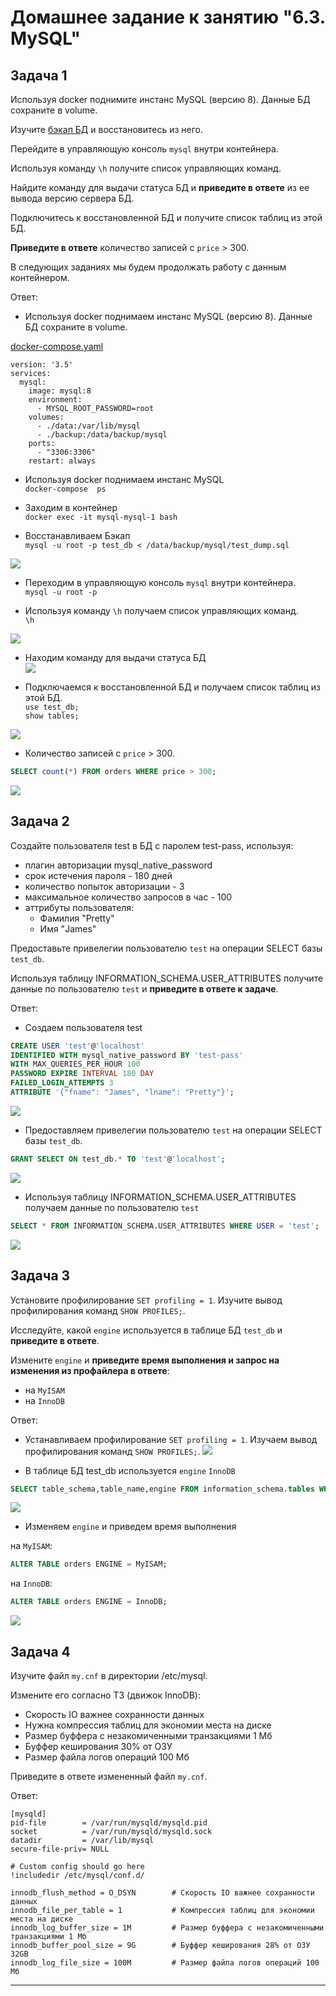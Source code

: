 # Домашнее задание к занятию "6.3. MySQL"

## Задача 1

Используя docker поднимите инстанс MySQL (версию 8). Данные БД сохраните в volume.

Изучите [бэкап БД](https://github.com/netology-code/virt-homeworks/tree/master/06-db-03-mysql/test_data) и 
восстановитесь из него.

Перейдите в управляющую консоль `mysql` внутри контейнера.

Используя команду `\h` получите список управляющих команд.

Найдите команду для выдачи статуса БД и **приведите в ответе** из ее вывода версию сервера БД.

Подключитесь к восстановленной БД и получите список таблиц из этой БД.

**Приведите в ответе** количество записей с `price` > 300.

В следующих заданиях мы будем продолжать работу с данным контейнером.


Ответ:  

- Используя docker поднимаем инстанс MySQL (версию 8). Данные БД сохраните в volume.  
  
[docker-compose.yaml](./assets/docker-compose.yml)

```Docker
version: '3.5'
services:
  mysql:
    image: mysql:8
    environment:
      - MYSQL_ROOT_PASSWORD=root
    volumes:
      - ./data:/var/lib/mysql
      - ./backup:/data/backup/mysql
    ports:
      - "3306:3306"
    restart: always
```
- Используя docker поднимаем инстанс MySQL  
`docker-compose  ps`  

- Заходим в контейнер  
`docker exec -it mysql-mysql-1 bash`  

- Восстанавливаем Бэкап  
`mysql -u root -p test_db < /data/backup/mysql/test_dump.sql` 

![](./src/6311.png)

- Переходим в управляющую консоль `mysql` внутри контейнера.  
`mysql -u root -p  `  

- Используя команду `\h` получаем список управляющих команд.  
`\h`  

![](./src/6312.png)

- Находим команду для выдачи статуса БД  
![](./src/6313.png)  

- Подключаемся к восстановленной БД и получаем список таблиц из этой БД.  
`use test_db;`  
`show tables;`  

![](./src/6314.png)

- Количество записей с `price` > 300.

```sql
SELECT count(*) FROM orders WHERE price > 300;
```

![](./src/6315.png)

## Задача 2

Создайте пользователя test в БД c паролем test-pass, используя:
- плагин авторизации mysql_native_password
- срок истечения пароля - 180 дней 
- количество попыток авторизации - 3 
- максимальное количество запросов в час - 100
- аттрибуты пользователя:
    - Фамилия "Pretty"
    - Имя "James"

Предоставьте привелегии пользователю `test` на операции SELECT базы `test_db`.
    
Используя таблицу INFORMATION_SCHEMA.USER_ATTRIBUTES получите данные по пользователю `test` и 
**приведите в ответе к задаче**.


Ответ:  
- Создаем пользователя test
```sql
CREATE USER 'test'@'localhost'
IDENTIFIED WITH mysql_native_password BY 'test-pass' 
WITH MAX_QUERIES_PER_HOUR 100
PASSWORD EXPIRE INTERVAL 180 DAY
FAILED_LOGIN_ATTEMPTS 3
ATTRIBUTE '{"fname": "James", "lname": "Pretty"}';
```
![](./src/6321.png)

- Предоставляем привелегии пользователю `test` на операции SELECT базы `test_db`.

```sql
GRANT SELECT ON test_db.* TO 'test'@'localhost';
```
![](./src/6322.png)

- Используя таблицу INFORMATION_SCHEMA.USER_ATTRIBUTES получаем данные по пользователю `test`
```sql
SELECT * FROM INFORMATION_SCHEMA.USER_ATTRIBUTES WHERE USER = 'test';
```
![](./src/6323.png)

## Задача 3

Установите профилирование `SET profiling = 1`.
Изучите вывод профилирования команд `SHOW PROFILES;`.

Исследуйте, какой `engine` используется в таблице БД `test_db` и **приведите в ответе**.

Измените `engine` и **приведите время выполнения и запрос на изменения из профайлера в ответе**:
- на `MyISAM`
- на `InnoDB`


Ответ:  
- Устанавливаем профилирование `SET profiling = 1`.
Изучаем вывод профилирования команд `SHOW PROFILES;`.
![](./src/6331.png) 

- В таблице БД test_db используется `engine` `InnoDB`  

```sql
SELECT table_schema,table_name,engine FROM information_schema.tables WHERE table_schema = DATABASE();
```

![](./src/6332.png)  

- Изменяем `engine` и приведем время выполнения  

на `MyISAM`:  
```sql
ALTER TABLE orders ENGINE = MyISAM;
```
на `InnoDB`: 
```sql
ALTER TABLE orders ENGINE = InnoDB;
```
![](./src/6333.png)  



## Задача 4 

Изучите файл `my.cnf` в директории /etc/mysql.

Измените его согласно ТЗ (движок InnoDB):
- Скорость IO важнее сохранности данных
- Нужна компрессия таблиц для экономии места на диске
- Размер буффера с незакомиченными транзакциями 1 Мб
- Буффер кеширования 30% от ОЗУ
- Размер файла логов операций 100 Мб

Приведите в ответе измененный файл `my.cnf`.


Ответ:  


```
[mysqld]
pid-file        = /var/run/mysqld/mysqld.pid
socket          = /var/run/mysqld/mysqld.sock
datadir         = /var/lib/mysql
secure-file-priv= NULL

# Custom config should go here
!includedir /etc/mysql/conf.d/

innodb_flush_method = O_DSYN        # Скорость IO важнее сохранности данных
innodb_file_per_table = 1           # Компрессия таблиц для экономии места на диске
innodb_log_buffer_size = 1M         # Размер буффера с незакомиченными транзакциями 1 Мб
innodb_buffer_pool_size = 9G        # Буффер кеширования 28% от ОЗУ 32GB
innodb_log_file_size = 100M         # Размер файла логов операций 100 Мб
```

---
